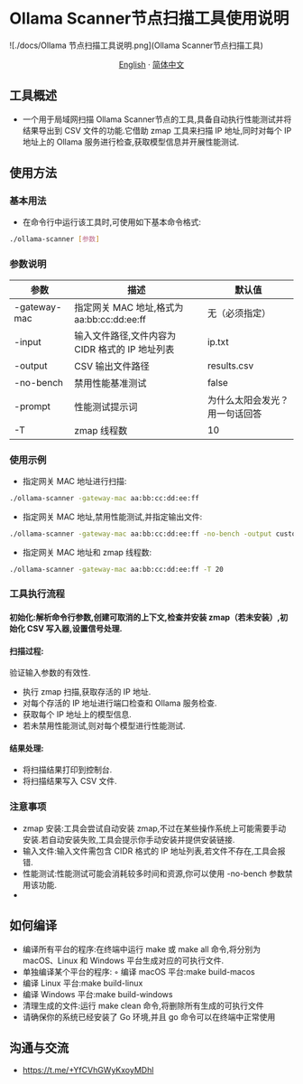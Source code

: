 # Ollama Scanner节点扫描工具使用说明
![./docs/Ollama 节点扫描工具说明.png](Ollama Scanner节点扫描工具)

<p align="center">
<a href="/README-en.md">English</a>
·
<a href="/README.md">简体中文</a>
</p>

## 工具概述
- 一个用于局域网扫描 Ollama Scanner节点的工具,具备自动执行性能测试并将结果导出到 CSV 文件的功能.它借助 zmap 工具来扫描 IP 地址,同时对每个 IP 地址上的 Ollama 服务进行检查,获取模型信息并开展性能测试.

## 使用方法

### 基本用法

- 在命令行中运行该工具时,可使用如下基本命令格式:

```bash
./ollama-scanner [参数]

```
### 参数说明
| 参数 | 描述 | 默认值 | 
| --- | --- | --- | 
| -gateway-mac | 指定网关 MAC 地址,格式为 aa:bb:cc:dd:ee:ff | 无（必须指定） | 
| -input | 输入文件路径,文件内容为 CIDR 格式的 IP 地址列表 | ip.txt | 
| -output | CSV 输出文件路径 | results.csv | 
| -no-bench | 禁用性能基准测试 | false | 
| -prompt | 性能测试提示词 | 为什么太阳会发光？用一句话回答 | 
| -T | zmap 线程数 | 10 |

### 使用示例

- 指定网关 MAC 地址进行扫描:

```bash
./ollama-scanner -gateway-mac aa:bb:cc:dd:ee:ff

```

- 指定网关 MAC 地址,禁用性能测试,并指定输出文件:

```bash
./ollama-scanner -gateway-mac aa:bb:cc:dd:ee:ff -no-bench -output custom.csv

```

- 指定网关 MAC 地址和 zmap 线程数:

```bash
./ollama-scanner -gateway-mac aa:bb:cc:dd:ee:ff -T 20

```

### 工具执行流程

#### 初始化:解析命令行参数,创建可取消的上下文,检查并安装 zmap（若未安装）,初始化 CSV 写入器,设置信号处理.

#### 扫描过程:
 验证输入参数的有效性.
- 执行 zmap 扫描,获取存活的 IP 地址.
- 对每个存活的 IP 地址进行端口检查和 Ollama 服务检查.
- 获取每个 IP 地址上的模型信息.
- 若未禁用性能测试,则对每个模型进行性能测试.

#### 结果处理:
- 将扫描结果打印到控制台.
- 将扫描结果写入 CSV 文件.

### 注意事项
- zmap 安装:工具会尝试自动安装 zmap,不过在某些操作系统上可能需要手动安装.若自动安装失败,工具会提示你手动安装并提供安装链接.
- 输入文件:输入文件需包含 CIDR 格式的 IP 地址列表,若文件不存在,工具会报错.
- 性能测试:性能测试可能会消耗较多时间和资源,你可以使用 -no-bench 参数禁用该功能.
- 

## 如何编译
- 编译所有平台的程序:在终端中运行 make 或 make all 命令,将分别为 macOS、Linux 和 Windows 平台生成对应的可执行文件.
- 单独编译某个平台的程序: ◦ 编译 macOS 平台:make build-macos
- 编译 Linux 平台:make build-linux
- 编译 Windows 平台:make build-windows
- 清理生成的文件:运行 make clean 命令,将删除所有生成的可执行文件
- 请确保你的系统已经安装了 Go 环境,并且 go 命令可以在终端中正常使用

## 沟通与交流
- https://t.me/+YfCVhGWyKxoyMDhl

